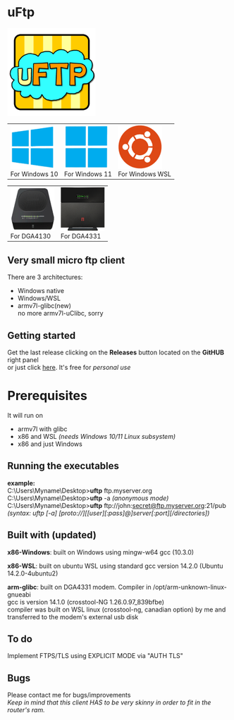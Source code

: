 # uFtp

<img src="img/uftp-242.png" alt="Exeicon" width="200" height="200"><BR>
<TABLE>
  <TR>
    <TD> <img src="img/win10.png" alt="w10icon" width="100" height="100"><BR>
      For Windows 10<BR>
    </TD>
    <TD> <img src="img/win11.png" alt="w11icon" width="100" height="100"><BR>
      For Windows 11<BR>
    </TD>
     <TD> <img src="img/wsl.png" alt="wslicon" width="100" height="100"><BR>
      For Windows WSL<BR>
    </TD>
  </TR>
</TABLE>
<TABLE>
 <TR>
  <TD> <img src="img/DGA4130.png" alt="dga4130icon" width="100" height="100"><BR>
      For DGA4130<BR>
  </TD>
   <TD> <img src="img/DGA4331.png" alt="dga4331icon" width="100" height="100"><BR>
      For DGA4331<BR>
    </TD>
  </TR>
</TABLE>

## Very small micro ftp client
There are 3 architectures:<BR>
- Windows native<BR>
- Windows/WSL<BR>
- armv7l-glibc(new)<BR>
no more armv7l-uClibc, sorry<BR>

## Getting started
Get the last release clicking on the **Releases** button located on the **GitHUB** right panel<BR>
or just click [here](https://github.com/uomoukko/uFtp/releases/). It's free for *personal use*<BR>

# Prerequisites
It will run on<BR>
- armv7l with glibc<BR>
- x86 and WSL *(needs Windows 10/11 Linux subsystem)*<BR>
- x86 and just Windows<BR>

## Running the executables
**example:**<BR>
C:\Users\Myname\Desktop>**uftp** ftp.myserver.org<BR>
C:\Users\Myname\Desktop>**uftp** -a *(anonymous mode)*<BR>
C:\Users\Myname\Desktop>**uftp** ftp://john:secret@ftp.myserver.org:21/pub<BR>
*(syntax: uftp [-a] [proto://][[user][:pass]@]server[:port][/directories])*<BR>

## Built with (updated)
**x86-Windows**: built on Windows using mingw-w64 gcc (10.3.0)<BR>

**x86-WSL**: built on ubuntu WSL using standard gcc version 14.2.0 (Ubuntu 14.2.0-4ubuntu2)<BR>

**arm-glibc**: built on DGA4331 modem. Compiler in /opt/arm-unknown-linux-gnueabi<BR>
gcc is version 14.1.0 (crosstool-NG 1.26.0.97_839bfbe)<BR>
compiler was built on WSL linux (crosstool-ng, canadian option) by me and transferred to the modem's external usb disk<BR>



## To do
Implement FTPS/TLS using EXPLICIT MODE via "AUTH TLS"

## Bugs
Please contact me for bugs/improvements<BR>
*Keep in mind that this client HAS to be very skinny in order to fit in the router's ram.<BR>*

